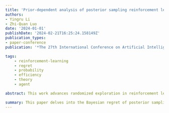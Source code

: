 ```yaml
---
title: 'Prior-dependent analysis of posterior sampling reinforcement learning with function approximation'
authors:
- Yingru Li
- Zhi-Quan Luo
date: '2024-01-01'
publishDate: '2024-02-21T16:25:24.158149Z'
publication_types:
- paper-conference
publication: '*The 27th International Conference on Artificial Intelligence and Statistics (AISTATS)*'

tags:
    - reinforcement-learning
    - regret
    - probability
    - efficiency
    - theory
    - agent

abstract: This work advances randomized exploration in reinforcement learning (RL) with function approximation modeled by linear mixture MDPs. We establish the first prior-dependent Bayesian regret bound for RL with function approximation; and refine the Bayesian regret analysis for posterior sampling reinforcement learning (PSRL), presenting an upper bound of $\tilde{\mathcal{O}}(d\sqrt{H^3 T \log T})$, where $d$ represents the dimensionality of the transition kernel, $H$ the planning horizon, and $T$ the total number of interactions. This signifies a methodological enhancement by optimizing the $\mathcal{O}(\sqrt{\log T})$ factor over the previous benchmark (Osband and Van Roy, 2014) specified to linear mixture MDPs. Our approach, leveraging a value-targeted model learning perspective, introduces a decoupling argument and a variance reduction technique, moving beyond traditional analyses reliant on confidence sets and concentration inequalities to formalize Bayesian regret bounds more effectively.

summary: This paper delves into the Bayesian regret of posterior sampling reinforcement learning (PSRL) and presents a novel prior-dependent regret bound within the linear mixture model. The bound hinges on the variance of the underlying MDP in the prior distribution, offering a distinctive perspective in the realm of randomized exploration.
---
```

